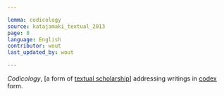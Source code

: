 ```yaml
---

lemma: codicology
source: katajamaki_textual_2013
page: 8
language: English
contributor: wout
last_updated_by: wout

---
```


_Codicology_, [a form of [textual scholarship](textualScholarship.html)] addressing writings in [codex](codex.html) form.
